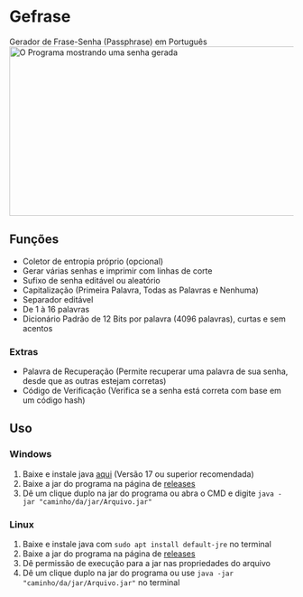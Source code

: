# Gefrase
Gerador de Frase-Senha (Passphrase) em Português<br/>
<img width="700" height="300" alt="O Programa mostrando uma senha gerada" src="https://github.com/user-attachments/assets/62bb4f47-4f9b-4080-8c63-4e30a2121965" />
## Funções
- Coletor de entropia próprio (opcional)
- Gerar várias senhas e imprimir com linhas de corte
- Sufixo de senha editável ou aleatório
- Capitalização (Primeira Palavra, Todas as Palavras e Nenhuma)
- Separador editável
- De 1 à 16 palavras
- Dicionário Padrão de 12 Bits por palavra (4096 palavras), curtas e sem acentos
### Extras
- Palavra de Recuperação (Permite recuperar uma palavra de sua senha, desde que as outras estejam corretas)
- Código de Verificação (Verifica se a senha está correta com base em um código hash)
## Uso
### Windows
1. Baixe e instale java [aqui](https://adoptium.net/pt-BR) (Versão 17 ou superior recomendada)
2. Baixe a jar do programa na página de [releases](https://github.com/CientistaVuador/Gefrase/releases/)
3. Dê um clique duplo na jar do programa ou abra o CMD e digite `java -jar "caminho/da/jar/Arquivo.jar"`
### Linux
1. Baixe e instale java com `sudo apt install default-jre` no terminal
2. Baixe a jar do programa na página de [releases](https://github.com/CientistaVuador/Gefrase/releases/)
3. Dê permissão de execução para a jar nas propriedades do arquivo
4. Dê um clique duplo na jar do programa ou use `java -jar "caminho/da/jar/Arquivo.jar"` no terminal
